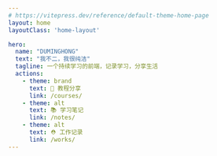 ```yaml
---
# https://vitepress.dev/reference/default-theme-home-page
layout: home
layoutClass: 'home-layout'

hero:
  name: "DUMINGHONG"
  text: "我不二，我很纯洁"
  tagline: 一个持续学习的前端，记录学习，分享生活
  actions:
    - theme: brand
      text: 🚀 教程分享
      link: /courses/
    - theme: alt
      text: 📚 学习笔记
      link: /notes/
    - theme: alt
      text: ⛑️ 工作记录
      link: /works/
---
```

<!-- 自定义 features 组件，取最近更新的3条文章 -->
<Features />